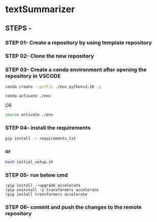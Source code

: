 # textSummarizer

## STEPS -

### STEP 01- Create a repository by using template repository

### STEP 02- Clone the new repository

### STEP 03- Create a conda environment after opening the repository in VSCODE

```bash
conda create --prefix ./env python=3.10 -y
```

```bash
conda activate ./env
```
OR
```bash
source activate ./env
```

### STEP 04- install the requirements
```bash
pip install -r requirements.txt
```
### or
```bash
bash initial_setup.sh
```

### STEP 05- run below cmd
```
!pip install --upgrade accelerate
!pip uninstall -y transformers accelerate
!pip install transformers accelerate
```
### STEP 06- commit and push the changes to the remote repository